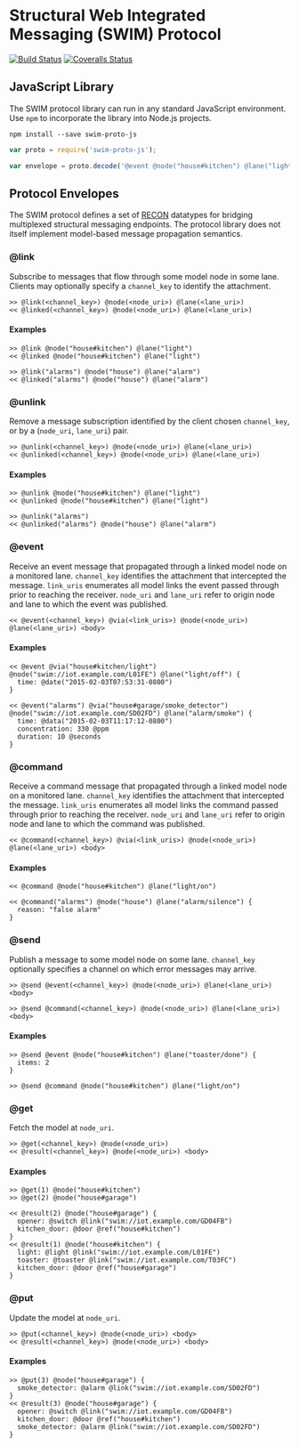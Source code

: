 # Structural Web Integrated Messaging (SWIM) Protocol

[![Build Status](https://travis-ci.org/coeffect/swim-proto-js.svg?branch=master)](https://travis-ci.org/coeffect/swim-proto-js) [![Coveralls Status](http://img.shields.io/coveralls/coeffect/swim-proto-js/master.svg)](https://coveralls.io/r/coeffect/swim-proto-js)

## JavaScript Library

The SWIM protocol library can run in any standard JavaScript environment.
Use `npm` to incorporate the library into Node.js projects.

```
npm install --save swim-proto-js
```

```js
var proto = require('swim-proto-js');

var envelope = proto.decode('@event @node("house#kitchen") @lane("light/on")');
```

## Protocol Envelopes

The SWIM protocol defines a set of [RECON](https://github.com/coeffect/recon-js)
datatypes for bridging multiplexed structural messaging endpoints.
The protocol library does not itself implement model-based message
propagation semantics.

### @link

Subscribe to messages that flow through some model node in some lane.
Clients may optionally specify a `channel_key` to identify the attachment.

```recon
>> @link(<channel_key>) @node(<node_uri>) @lane(<lane_uri>)
<< @linked(<channel_key>) @node(<node_uri>) @lane(<lane_uri>)
```

#### Examples

```recon
>> @link @node("house#kitchen") @lane("light")
<< @linked @node("house#kitchen") @lane("light")

>> @link("alarms") @node("house") @lane("alarm")
<< @linked("alarms") @node("house") @lane("alarm")
```

### @unlink

Remove a message subscription identified by the client chosen `channel_key`,
or by a (`node_uri`, `lane_uri`) pair.

```recon
>> @unlink(<channel_key>) @node(<node_uri>) @lane(<lane_uri>)
<< @unlinked(<channel_key>) @node(<node_uri>) @lane(<lane_uri>)
```

#### Examples

```recon
>> @unlink @node("house#kitchen") @lane("light")
<< @unlinked @node("house#kitchen") @lane("light")

>> @unlink("alarms")
<< @unlinked("alarms") @node("house") @lane("alarm")
```

### @event

Receive an event message that propagated through a linked model node on a
monitored lane.  `channel_key` identifies the attachment that intercepted
the message.  `link_uris` enumerates all model links the event passed
through prior to reaching the receiver.  `node_uri` and `lane_uri` refer
to origin node and lane to which the event was published.

```recon
<< @event(<channel_key>) @via(<link_uris>) @node(<node_uri>) @lane(<lane_uri>) <body>
```

#### Examples

```recon
<< @event @via("house#kitchen/light") @node("swim://iot.example.com/L01FE") @lane("light/off") {
  time: @date("2015-02-03T07:53:31-0800")
}

<< @event("alarms") @via("house#garage/smoke_detector") @node("swim://iot.example.com/SD02FD") @lane("alarm/smoke") {
  time: @data("2015-02-03T11:17:12-0800")
  concentration: 330 @ppm
  duration: 10 @seconds
}
```

### @command

Receive a command message that propagated through a linked model node on a
monitored lane.  `channel_key` identifies the attachment that intercepted
the message.  `link_uris` enumerates all model links the command passed
through prior to reaching the receiver.  `node_uri` and `lane_uri` refer
to origin node and lane to which the command was published.

```recon
<< @command(<channel_key>) @via(<link_uris>) @node(<node_uri>) @lane(<lane_uri>) <body>
```

#### Examples

```recon
<< @command @node("house#kitchen") @lane("light/on")

<< @command("alarms") @node("house") @lane("alarm/silence") {
  reason: "false alarm"
}
```

### @send

Publish a message to some model node on some lane.  `channel_key` optionally
specifies a channel on which error messages may arrive.

```recon
>> @send @event(<channel_key>) @node(<node_uri>) @lane(<lane_uri>) <body>

>> @send @command(<channel_key>) @node(<node_uri>) @lane(<lane_uri>) <body>
```

#### Examples

```recon
>> @send @event @node("house#kitchen") @lane("toaster/done") {
  items: 2
}

>> @send @command @node("house#kitchen") @lane("light/on")
```

### @get

Fetch the model at `node_uri`.

```recon
>> @get(<channel_key>) @node(<node_uri>)
<< @result(<channel_key>) @node(<node_uri>) <body>
```

#### Examples

```recon
>> @get(1) @node("house#kitchen")
>> @get(2) @node("house#garage")

<< @result(2) @node("house#garage") {
  opener: @switch @link("swim://iot.example.com/GD04FB")
  kitchen_door: @door @ref("house#kitchen")
}
<< @result(1) @node("house#kitchen") {
  light: @light @link("swim://iot.example.com/L01FE")
  toaster: @toaster @link("swim://iot.example.com/T03FC")
  kitchen_door: @door @ref("house#garage")
}
```

### @put

Update the model at `node_uri`.

```recon
>> @put(<channel_key>) @node(<node_uri>) <body>
<< @result(<channel_key>) @node(<node_uri>) <body>
```

#### Examples

```recon
>> @put(3) @node("house#garage") {
  smoke_detector: @alarm @link("swim://iot.example.com/SD02FD")
}
<< @result(3) @node("house#garage") {
  opener: @switch @link("swim://iot.example.com/GD04FB")
  kitchen_door: @door @ref("house#kitchen")
  smoke_detector: @alarm @link("swim://iot.example.com/SD02FD")
}
```
